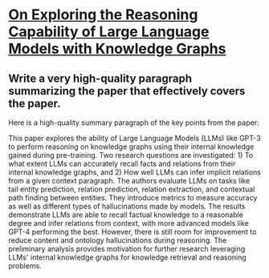 # [On Exploring the Reasoning Capability of Large Language Models with   Knowledge Graphs](https://arxiv.org/abs/2312.00353)

## Write a very high-quality paragraph summarizing the paper that effectively covers the paper.

 Here is a high-quality summary paragraph of the key points from the paper:

This paper explores the ability of Large Language Models (LLMs) like GPT-3 to perform reasoning on knowledge graphs using their internal knowledge gained during pre-training. Two research questions are investigated: 1) To what extent LLMs can accurately recall facts and relations from their internal knowledge graphs, and 2) How well LLMs can infer implicit relations from a given context paragraph. The authors evaluate LLMs on tasks like tail entity prediction, relation prediction, relation extraction, and contextual path finding between entities. They introduce metrics to measure accuracy as well as different types of hallucinations made by models. The results demonstrate LLMs are able to recall factual knowledge to a reasonable degree and infer relations from context, with more advanced models like GPT-4 performing the best. However, there is still room for improvement to reduce content and ontology hallucinations during reasoning. The preliminary analysis provides motivation for further research leveraging LLMs' internal knowledge graphs for knowledge retrieval and reasoning problems.
